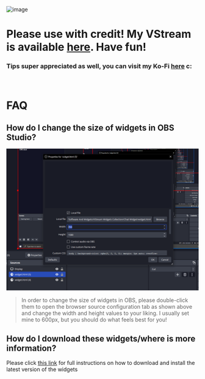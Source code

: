 ![image](https://github.com/h3llo-wor1d/VStream-Widgets-Collection/assets/83967304/f4dd185c-c8e9-43d6-8d6c-fe5cbfb18bd5)
# Please use with credit! My VStream is available [here](https://vstream.com/h3llo_wor1d). Have fun!
### Tips super appreciated as well, you can visit my Ko-Fi [here](https://ko-fi.com/h3llo_wor1d) c:
ㅤ
ㅤ
ㅤ
# FAQ

## How do I change the size of widgets in OBS Studio?
![image](https://raw.githubusercontent.com/h3llo-wor1d/VStream-Widgets-Collection/main/how2scale.png)

> In order to change the size of widgets in OBS, please double-click them to open the browser source configuration tab as shown above and change the width and height values to your liking. I usually set mine to 600px, but you should do what feels best for you!

## How do I download these widgets/where is more information?
Please click [this link](https://github.com/h3llo-wor1d/VStream-Widgets-Collection/releases/latest) for full instructions on how to download and install the latest version of the widgets
